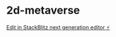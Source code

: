 # 2d-metaverse

[Edit in StackBlitz next generation editor ⚡️](https://stackblitz.com/~/github.com/Hitanmaster/2d-metaverse)
